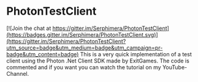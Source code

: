 # PhotonTestClient

[![Join the chat at https://gitter.im/Serphimera/PhotonTestClient](https://badges.gitter.im/Serphimera/PhotonTestClient.svg)](https://gitter.im/Serphimera/PhotonTestClient?utm_source=badge&utm_medium=badge&utm_campaign=pr-badge&utm_content=badge)
This is a very quick implementation of a test client using the Photon .Net Client SDK made by ExitGames. The code is commented and if you want you can watch the tutorial on my YouTube-Channel.
